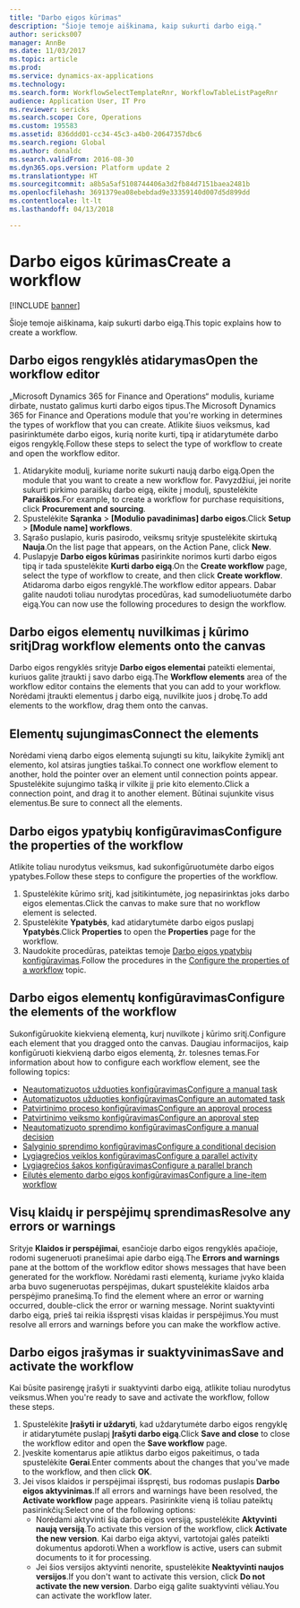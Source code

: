```yaml
---
title: "Darbo eigos kūrimas"
description: "Šioje temoje aiškinama, kaip sukurti darbo eigą."
author: sericks007
manager: AnnBe
ms.date: 11/03/2017
ms.topic: article
ms.prod: 
ms.service: dynamics-ax-applications
ms.technology: 
ms.search.form: WorkflowSelectTemplateRnr, WorkflowTableListPageRnr
audience: Application User, IT Pro
ms.reviewer: sericks
ms.search.scope: Core, Operations
ms.custom: 195583
ms.assetid: 836ddd01-cc34-45c3-a4b0-20647357dbc6
ms.search.region: Global
ms.author: donaldc
ms.search.validFrom: 2016-08-30
ms.dyn365.ops.version: Platform update 2
ms.translationtype: HT
ms.sourcegitcommit: a8b5a5af5108744406a3d2fb84d7151baea2481b
ms.openlocfilehash: 3691379ea08ebebdad9e33359140d007d5d899dd
ms.contentlocale: lt-lt
ms.lasthandoff: 04/13/2018

---
```


# <a name="create-a-workflow"></a><span data-ttu-id="0a6b0-103">Darbo eigos kūrimas</span><span class="sxs-lookup"><span data-stu-id="0a6b0-103">Create a workflow</span></span>

[!INCLUDE [banner](../includes/banner.md)]

<span data-ttu-id="0a6b0-104">Šioje temoje aiškinama, kaip sukurti darbo eigą.</span><span class="sxs-lookup"><span data-stu-id="0a6b0-104">This topic explains how to create a workflow.</span></span>

<a name="open-the-workflow-editor"></a><span data-ttu-id="0a6b0-105">Darbo eigos rengyklės atidarymas</span><span class="sxs-lookup"><span data-stu-id="0a6b0-105">Open the workflow editor</span></span>
------------------------

<span data-ttu-id="0a6b0-106">„Microsoft Dynamics 365 for Finance and Operations“ modulis, kuriame dirbate, nustato galimus kurti darbo eigos tipus.</span><span class="sxs-lookup"><span data-stu-id="0a6b0-106">The Microsoft Dynamics 365 for Finance and Operations module that you're working in determines the types of workflow that you can create.</span></span> <span data-ttu-id="0a6b0-107">Atlikite šiuos veiksmus, kad pasirinktumėte darbo eigos, kurią norite kurti, tipą ir atidarytumėte darbo eigos rengyklę.</span><span class="sxs-lookup"><span data-stu-id="0a6b0-107">Follow these steps to select the type of workflow to create and open the workflow editor.</span></span>

1.  <span data-ttu-id="0a6b0-108">Atidarykite modulį, kuriame norite sukurti naują darbo eigą.</span><span class="sxs-lookup"><span data-stu-id="0a6b0-108">Open the module that you want to create a new workflow for.</span></span> <span data-ttu-id="0a6b0-109">Pavyzdžiui, jei norite sukurti pirkimo paraiškų darbo eigą, eikite į modulį, spustelėkite **Paraiškos**.</span><span class="sxs-lookup"><span data-stu-id="0a6b0-109">For example, to create a workflow for purchase requisitions, click **Procurement and sourcing**.</span></span>
2.  <span data-ttu-id="0a6b0-110">Spustelėkite **Sąranka** &gt; **\[Modulio pavadinimas\] darbo eigos**.</span><span class="sxs-lookup"><span data-stu-id="0a6b0-110">Click **Setup** &gt; **\[Module name\] workflows**.</span></span>
3.  <span data-ttu-id="0a6b0-111">Sąrašo puslapio, kuris pasirodo, veiksmų srityje spustelėkite skirtuką **Nauja**.</span><span class="sxs-lookup"><span data-stu-id="0a6b0-111">On the list page that appears, on the Action Pane, click **New**.</span></span>
4.  <span data-ttu-id="0a6b0-112">Puslapyje **Darbo eigos kūrimas** pasirinkite norimos kurti darbo eigos tipą ir tada spustelėkite **Kurti darbo eigą**.</span><span class="sxs-lookup"><span data-stu-id="0a6b0-112">On the **Create workflow** page, select the type of workflow to create, and then click **Create workflow**.</span></span> <span data-ttu-id="0a6b0-113">Atidaroma darbo eigos rengyklė.</span><span class="sxs-lookup"><span data-stu-id="0a6b0-113">The workflow editor appears.</span></span> <span data-ttu-id="0a6b0-114">Dabar galite naudoti toliau nurodytas procedūras, kad sumodeliuotumėte darbo eigą.</span><span class="sxs-lookup"><span data-stu-id="0a6b0-114">You can now use the following procedures to design the workflow.</span></span>

## <a name="drag-workflow-elements-onto-the-canvas"></a><span data-ttu-id="0a6b0-115">Darbo eigos elementų nuvilkimas į kūrimo sritį</span><span class="sxs-lookup"><span data-stu-id="0a6b0-115">Drag workflow elements onto the canvas</span></span>
<span data-ttu-id="0a6b0-116">Darbo eigos rengyklės srityje **Darbo eigos elementai** pateikti elementai, kuriuos galite įtraukti į savo darbo eigą.</span><span class="sxs-lookup"><span data-stu-id="0a6b0-116">The **Workflow elements** area of the workflow editor contains the elements that you can add to your workflow.</span></span> <span data-ttu-id="0a6b0-117">Norėdami įtraukti elementus į darbo eigą, nuvilkite juos į drobę.</span><span class="sxs-lookup"><span data-stu-id="0a6b0-117">To add elements to the workflow, drag them onto the canvas.</span></span>

## <a name="connect-the-elements"></a><span data-ttu-id="0a6b0-118">Elementų sujungimas</span><span class="sxs-lookup"><span data-stu-id="0a6b0-118">Connect the elements</span></span>
<span data-ttu-id="0a6b0-119">Norėdami vieną darbo eigos elementą sujungti su kitu, laikykite žymiklį ant elemento, kol atsiras jungties taškai.</span><span class="sxs-lookup"><span data-stu-id="0a6b0-119">To connect one workflow element to another, hold the pointer over an element until connection points appear.</span></span> <span data-ttu-id="0a6b0-120">Spustelėkite sujungimo tašką ir vilkite jį prie kito elemento.</span><span class="sxs-lookup"><span data-stu-id="0a6b0-120">Click a connection point, and drag it to another element.</span></span> <span data-ttu-id="0a6b0-121">Būtinai sujunkite visus elementus.</span><span class="sxs-lookup"><span data-stu-id="0a6b0-121">Be sure to connect all the elements.</span></span>

## <a name="configure-the-properties-of-the-workflow"></a><span data-ttu-id="0a6b0-122">Darbo eigos ypatybių konfigūravimas</span><span class="sxs-lookup"><span data-stu-id="0a6b0-122">Configure the properties of the workflow</span></span>
<span data-ttu-id="0a6b0-123">Atlikite toliau nurodytus veiksmus, kad sukonfigūruotumėte darbo eigos ypatybes.</span><span class="sxs-lookup"><span data-stu-id="0a6b0-123">Follow these steps to configure the properties of the workflow.</span></span>

1.  <span data-ttu-id="0a6b0-124">Spustelėkite kūrimo sritį, kad įsitikintumėte, jog nepasirinktas joks darbo eigos elementas.</span><span class="sxs-lookup"><span data-stu-id="0a6b0-124">Click the canvas to make sure that no workflow element is selected.</span></span>
2.  <span data-ttu-id="0a6b0-125">Spustelėkite **Ypatybės**, kad atidarytumėte darbo eigos puslapį **Ypatybės**.</span><span class="sxs-lookup"><span data-stu-id="0a6b0-125">Click **Properties** to open the **Properties** page for the workflow.</span></span>
3.  <span data-ttu-id="0a6b0-126">Naudokite procedūras, pateiktas temoje [Darbo eigos ypatybių konfigūravimas](configure-workflow-properties.md).</span><span class="sxs-lookup"><span data-stu-id="0a6b0-126">Follow the procedures in the [Configure the properties of a workflow](configure-workflow-properties.md) topic.</span></span>

## <a name="configure-the-elements-of-the-workflow"></a><span data-ttu-id="0a6b0-127">Darbo eigos elementų konfigūravimas</span><span class="sxs-lookup"><span data-stu-id="0a6b0-127">Configure the elements of the workflow</span></span>
<span data-ttu-id="0a6b0-128">Sukonfigūruokite kiekvieną elementą, kurį nuvilkote į kūrimo sritį.</span><span class="sxs-lookup"><span data-stu-id="0a6b0-128">Configure each element that you dragged onto the canvas.</span></span> <span data-ttu-id="0a6b0-129">Daugiau informacijos, kaip konfigūruoti kiekvieną darbo eigos elementą, žr. tolesnes temas.</span><span class="sxs-lookup"><span data-stu-id="0a6b0-129">For information about how to configure each workflow element, see the following topics:</span></span>

-   [<span data-ttu-id="0a6b0-130">Neautomatizuotos užduoties konfigūravimas</span><span class="sxs-lookup"><span data-stu-id="0a6b0-130">Configure a manual task</span></span>](configure-manual-task-workflow.md)
-   [<span data-ttu-id="0a6b0-131">Automatizuotos užduoties konfigūravimas</span><span class="sxs-lookup"><span data-stu-id="0a6b0-131">Configure an automated task</span></span>](configure-automated-task-workflow.md)
-   [<span data-ttu-id="0a6b0-132">Patvirtinimo proceso konfigūravimas</span><span class="sxs-lookup"><span data-stu-id="0a6b0-132">Configure an approval process</span></span>](configure-approval-process-workflow.md)
-   [<span data-ttu-id="0a6b0-133">Patvirtinimo veiksmo konfigūravimas</span><span class="sxs-lookup"><span data-stu-id="0a6b0-133">Configure an approval step</span></span>](configure-approval-step-workflow.md)
-   [<span data-ttu-id="0a6b0-134">Neautomatizuoto sprendimo konfigūravimas</span><span class="sxs-lookup"><span data-stu-id="0a6b0-134">Configure a manual decision</span></span>](configure-manual-decision-workflow.md)
-   [<span data-ttu-id="0a6b0-135">Sąlyginio sprendimo konfigūravimas</span><span class="sxs-lookup"><span data-stu-id="0a6b0-135">Configure a conditional decision</span></span>](configure-conditional-decision-workflow.md)
-   [<span data-ttu-id="0a6b0-136">Lygiagrečios veiklos konfigūravimas</span><span class="sxs-lookup"><span data-stu-id="0a6b0-136">Configure a parallel activity</span></span>](configure-parallel-activity-workflow.md)
-   [<span data-ttu-id="0a6b0-137">Lygiagrečios šakos konfigūravimas</span><span class="sxs-lookup"><span data-stu-id="0a6b0-137">Configure a parallel branch</span></span>](configure-parallel-branch-workflow.md)
-   [<span data-ttu-id="0a6b0-138">Eilutės elemento darbo eigos konfigūravimas</span><span class="sxs-lookup"><span data-stu-id="0a6b0-138">Configure a line-item workflow</span></span>](configure-line-item-workflow.md)

## <a name="resolve-any-errors-or-warnings"></a><span data-ttu-id="0a6b0-139">Visų klaidų ir perspėjimų sprendimas</span><span class="sxs-lookup"><span data-stu-id="0a6b0-139">Resolve any errors or warnings</span></span>
<span data-ttu-id="0a6b0-140">Srityje **Klaidos ir perspėjimai**, esančioje darbo eigos rengyklės apačioje, rodomi sugeneruoti pranešimai apie darbo eigą.</span><span class="sxs-lookup"><span data-stu-id="0a6b0-140">The **Errors and warnings** pane at the bottom of the workflow editor shows messages that have been generated for the workflow.</span></span> <span data-ttu-id="0a6b0-141">Norėdami rasti elementą, kuriame įvyko klaida arba buvo sugeneruotas perspėjimas, dukart spustelėkite klaidos arba perspėjimo pranešimą.</span><span class="sxs-lookup"><span data-stu-id="0a6b0-141">To find the element where an error or warning occurred, double-click the error or warning message.</span></span> <span data-ttu-id="0a6b0-142">Norint suaktyvinti darbo eigą, prieš tai reikia išspręsti visas klaidas ir perspėjimus.</span><span class="sxs-lookup"><span data-stu-id="0a6b0-142">You must resolve all errors and warnings before you can make the workflow active.</span></span>

## <a name="save-and-activate-the-workflow"></a><span data-ttu-id="0a6b0-143">Darbo eigos įrašymas ir suaktyvinimas</span><span class="sxs-lookup"><span data-stu-id="0a6b0-143">Save and activate the workflow</span></span>
<span data-ttu-id="0a6b0-144">Kai būsite pasirengę įrašyti ir suaktyvinti darbo eigą, atlikite toliau nurodytus veiksmus.</span><span class="sxs-lookup"><span data-stu-id="0a6b0-144">When you're ready to save and activate the workflow, follow these steps.</span></span>

1.  <span data-ttu-id="0a6b0-145">Spustelėkite **Įrašyti ir uždaryti**, kad uždarytumėte darbo eigos rengyklę ir atidarytumėte puslapį **Įrašyti darbo eigą**.</span><span class="sxs-lookup"><span data-stu-id="0a6b0-145">Click **Save and close** to close the workflow editor and open the **Save workflow** page.</span></span>
2.  <span data-ttu-id="0a6b0-146">Įveskite komentarus apie atliktus darbo eigos pakeitimus, o tada spustelėkite **Gerai**.</span><span class="sxs-lookup"><span data-stu-id="0a6b0-146">Enter comments about the changes that you've made to the workflow, and then click **OK**.</span></span>
3.  <span data-ttu-id="0a6b0-147">Jei visos klaidos ir perspėjimai išspręsti, bus rodomas puslapis **Darbo eigos aktyvinimas**.</span><span class="sxs-lookup"><span data-stu-id="0a6b0-147">If all errors and warnings have been resolved, the **Activate workflow** page appears.</span></span> <span data-ttu-id="0a6b0-148">Pasirinkite vieną iš toliau pateiktų pasirinkčių:</span><span class="sxs-lookup"><span data-stu-id="0a6b0-148">Select one of the following options:</span></span>
    -   <span data-ttu-id="0a6b0-149">Norėdami aktyvinti šią darbo eigos versiją, spustelėkite **Aktyvinti naują versiją**.</span><span class="sxs-lookup"><span data-stu-id="0a6b0-149">To activate this version of the workflow, click **Activate the new version**.</span></span> <span data-ttu-id="0a6b0-150">Kai darbo eiga aktyvi, vartotojai galės pateikti dokumentus apdoroti.</span><span class="sxs-lookup"><span data-stu-id="0a6b0-150">When a workflow is active, users can submit documents to it for processing.</span></span>
    -   <span data-ttu-id="0a6b0-151">Jei šios versijos aktyvinti nenorite, spustelėkite **Neaktyvinti naujos versijos**.</span><span class="sxs-lookup"><span data-stu-id="0a6b0-151">If you don't want to activate this version, click **Do not activate the new version**.</span></span> <span data-ttu-id="0a6b0-152">Darbo eigą galite suaktyvinti vėliau.</span><span class="sxs-lookup"><span data-stu-id="0a6b0-152">You can activate the workflow later.</span></span>






